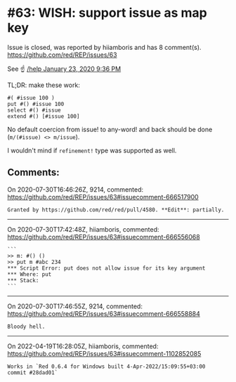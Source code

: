 
#63: WISH: support issue as map key
================================================================================
Issue is closed, was reported by hiiamboris and has 8 comment(s).
<https://github.com/red/REP/issues/63>

See :point_up: [/help January 23, 2020 9:36 PM](https://gitter.im/red/help?at=5e29e7c0da04a624f46e1a30)

TL;DR: make these work:
```
#( #issue 100 )
put #() #issue 100
select #() #issue
extend #() [#issue 100]
```
No default coercion from issue! to any-word! and back should be done (`m/(#issue) <> m/issue`).

I wouldn't mind if `refinement!` type was supported as well.




Comments:
--------------------------------------------------------------------------------

On 2020-07-30T16:46:26Z, 9214, commented:
<https://github.com/red/REP/issues/63#issuecomment-666517900>

    Granted by https://github.com/red/red/pull/4580. **Edit**: partially.

--------------------------------------------------------------------------------

On 2020-07-30T17:42:48Z, hiiamboris, commented:
<https://github.com/red/REP/issues/63#issuecomment-666556068>

    ```
    >> m: #() ()
    >> put m #abc 234
    *** Script Error: put does not allow issue for its key argument
    *** Where: put
    *** Stack:  
    ```

--------------------------------------------------------------------------------

On 2020-07-30T17:46:55Z, 9214, commented:
<https://github.com/red/REP/issues/63#issuecomment-666558884>

    Bloody hell.

--------------------------------------------------------------------------------

On 2022-04-19T16:28:05Z, hiiamboris, commented:
<https://github.com/red/REP/issues/63#issuecomment-1102852085>

    Works in `Red 0.6.4 for Windows built 4-Apr-2022/15:09:55+03:00  commit #28dad01`

